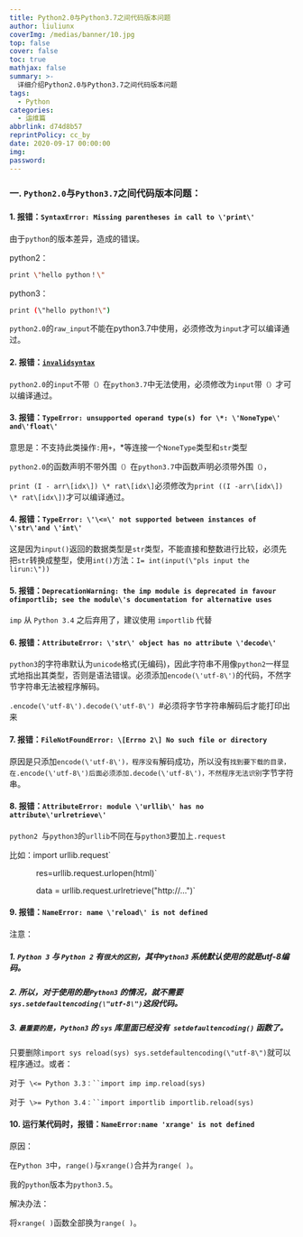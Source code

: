 ```yaml
---
title: Python2.0与Python3.7之间代码版本问题
author: liuliunx
coverImg: /medias/banner/10.jpg
top: false
cover: false
toc: true
mathjax: false
summary: >-
  详细介绍Python2.0与Python3.7之间代码版本问题
tags:
  - Python
categories:
  - 运维篇
abbrlink: d74d8b57
reprintPolicy: cc_by
date: 2020-09-17 00:00:00
img: 
password:
---
```

### 一. `Python2.0`与`Python3.7`之间代码版本问题：

#### 1. 报错：`SyntaxError: Missing parentheses in call to \'print\'`

由于`python`的版本差异，造成的错误。

python2：
```bash
print \"hello python！\"
```
python3：
```bash
print (\"hello python!\")
```
`python2.0`的`raw_input`不能在python3.7中使用，必须修改为`input`才可以编译通过。

#### 2. 报错：[`invalidsyntax`](https://www.cnblogs.com/chongyou/p/5970992.html)

`python2.0`的`input`不带`（）`在`python3.7`中无法使用，必须修改为`input`带`（）`才可以编译通过。

#### 3. 报错：`TypeError: unsupported operand type(s) for \*: \'NoneType\' and\'float\'`

意思是：不支持此类操作`:`用`+`，\*等连接一个`NoneType`类型和`str`类型

`python2.0`的函数声明不带外围`（）`在`python3.7`中函数声明必须带外围`（）`，

`print (I - arr\[idx\]) \* rat\[idx\]`必须修改为`print ((I -arr\[idx\]) \* rat\[idx\])`才可以编译通过。

#### 4. 报错：`TypeError: \'\<=\' not supported between instances of \'str\'and \'int\'`

这是因为`input()`返回的数据类型是`str`类型，不能直接和整数进行比较，必须先把`str`转换成整型，使用`int()`方法：`I= int(input(\"pls input the lirun:\"))`

#### 5. 报错：`DeprecationWarning: the imp module is deprecated in favour ofimportlib; see the module\'s documentation for alternative uses`

`imp` 从 `Python 3.4` 之后弃用了，建议使用 `importlib` 代替

#### 6. 报错：`AttributeError: \'str\' object has no attribute \'decode\'`

`python3`的字符串默认为`unicode`格式(无编码)，因此字符串不用像`python2`一样显式地指出其类型，否则是语法错误。必须添加`encode(\'utf-8\')`的代码，不然字节字符串无法被程序解码。

`.encode(\'utf-8\').decode(\'utf-8\') `#必须将字节字符串解码后才能打印出来

#### 7. 报错：`FileNotFoundError: \[Errno 2\] No such file or directory`

原因是只添加`encode(\'utf-8\')，程序没有`解码成功，所以没有`找到要下载的目录，在.encode(\'utf-8\')后面必须添加.decode(\'utf-8\')，不然程序无法识别`字节字符串。

#### 8. 报错：`AttributeError: module \'urllib\' has no attribute\'urlretrieve\'`

`python2 `与`python3`的`urllib`不同在与`python3`要加上`.request`

比如：import urllib.request`

            res=urllib.request.urlopen(html)`

            data = urllib.request.urlretrieve(\"http://\...\")`

#### 9. 报错：`NameError: name \'reload\' is not defined`

注意： 

##### 1. `Python 3` 与 `Python 2` 有`很大的区别`，其中`Python3` 系统默认使用的就是utf-8编码。 

##### 2. 所以，对于使用的是`Python3` 的情况，就不需要`sys.setdefaultencoding(\"utf-8\")`这段代码。 

##### 3. `最重要的是`，`Python3` 的 `sys` 库里面已经没有` setdefaultencoding()` 函数了。

只要删除`import sys reload(sys) sys.setdefaultencoding(\"utf-8\")`就可以程序通过。或者：

对于` \<= Python 3.3：``import imp imp.reload(sys)`

对于` \>= Python 3.4：``import importlib importlib.reload(sys)`

#### 10. 运行某代码时，报错：`NameError:name 'xrange' is not defined`

原因：

在`Python 3`中，`range()`与`xrange()`合并为`range( )`。

我的`python`版本为`python3.5`。

解决办法：

将`xrange( )`函数全部换为`range( )`。
